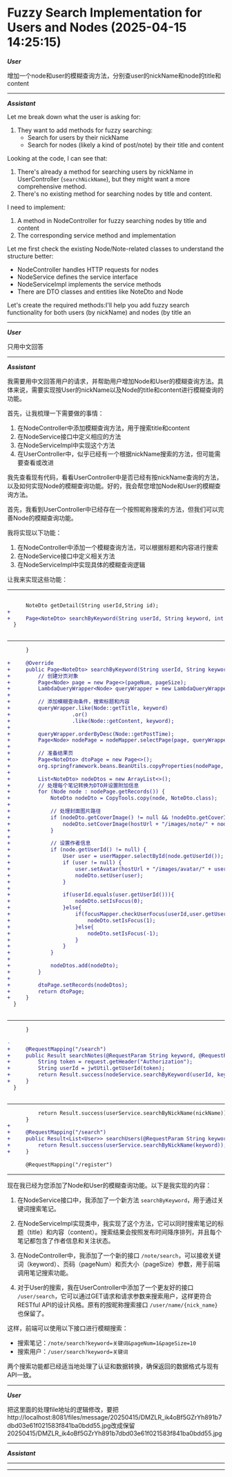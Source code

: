 <!-- Generated by SpecStory -->

# Fuzzy Search Implementation for Users and Nodes (2025-04-15 14:25:15)

_**User**_

增加一个node和user的模糊查询方法，分别查user的nickName和node的title和content

---

_**Assistant**_

<think>Let me break down what the user is asking for:

1. They want to add methods for fuzzy searching:
   - Search for users by their nickName
   - Search for nodes (likely a kind of post/note) by their title and content

Looking at the code, I can see that:

1. There's already a method for searching users by nickName in UserController (`searchNickName`), but they might want a more comprehensive method.
2. There's no existing method for searching nodes by title and content.

I need to implement:
1. A method in NodeController for fuzzy searching nodes by title and content
2. The corresponding service method and implementation

Let me first check the existing Node/Note-related classes to understand the structure better:
- NodeController handles HTTP requests for nodes
- NodeService defines the service interface 
- NodeServiceImpl implements the service methods
- There are DTO classes and entities like NoteDto and Node

Let's create the required methods:</think>I'll help you add fuzzy search functionality for both users (by nickName) and nodes (by title an

---

_**User**_

只用中文回答

---

_**Assistant**_

<think>我需要用中文回答用户的请求，并帮助用户增加Node和User的模糊查询方法。具体来说，需要实现按User的nickName以及Node的title和content进行模糊查询的功能。

首先，让我梳理一下需要做的事情：

1. 在NodeController中添加模糊查询方法，用于搜索title和content
2. 在NodeService接口中定义相应的方法
3. 在NodeServiceImpl中实现这个方法
4. 在UserController中，似乎已经有一个根据nickName搜索的方法，但可能需要查看或改进

我先查看现有代码，看看UserController中是否已经有按nickName查询的方法，以及如何实现Node的模糊查询功能。</think>好的，我会帮您增加Node和User的模糊查询方法。

首先，我看到UserController中已经存在一个按照昵称搜索的方法，但我们可以完善Node的模糊查询功能。

我将实现以下功能：
1. 在NodeController中添加一个模糊查询方法，可以根据标题和内容进行搜索
2. 在NodeService接口中定义相关方法
3. 在NodeServiceImpl中实现具体的模糊查询逻辑

让我来实现这些功能：

---

```diff
  
      NoteDto getDetail(String userId,String id);
+     
+     Page<NoteDto> searchByKeyword(String userId, String keyword, int pageNum, int pageSize);
  }
  
```

---

```diff
      }
  
+     @Override
+     public Page<NoteDto> searchByKeyword(String userId, String keyword, int pageNum, int pageSize) {
+         // 创建分页对象
+         Page<Node> page = new Page<>(pageNum, pageSize);
+         LambdaQueryWrapper<Node> queryWrapper = new LambdaQueryWrapper<>();
+         
+         // 添加模糊查询条件，搜索标题和内容
+         queryWrapper.like(Node::getTitle, keyword)
+                    .or()
+                    .like(Node::getContent, keyword);
+                    
+         queryWrapper.orderByDesc(Node::getPostTime);
+         Page<Node> nodePage = nodeMapper.selectPage(page, queryWrapper);
+ 
+         // 准备结果页
+         Page<NoteDto> dtoPage = new Page<>();
+         org.springframework.beans.BeanUtils.copyProperties(nodePage, dtoPage, "records");
+ 
+         List<NoteDto> nodeDtos = new ArrayList<>();
+         // 处理每个笔记转换为DTO并设置附加信息
+         for (Node node : nodePage.getRecords()) {
+             NoteDto nodeDto = CopyTools.copy(node, NoteDto.class);
+ 
+             // 处理封面图片路径
+             if (nodeDto.getCoverImage() != null && !nodeDto.getCoverImage().isEmpty()) {
+                 nodeDto.setCoverImage(hostUrl + "/images/note/" + nodeDto.getCoverImage());
+             }
+ 
+             // 设置作者信息
+             if (node.getUserId() != null) {
+                 User user = userMapper.selectById(node.getUserId());
+                 if (user != null) {
+                     user.setAvatar(hostUrl + "/images/avatar/" + user.getAvatar());
+                     nodeDto.setUser(user);
+                 }
+                 
+                 if(userId.equals(user.getUserId())){
+                     nodeDto.setIsFocus(0);
+                 }else{
+                     if(focusMapper.checkUserFocus(userId,user.getUserId())>0){
+                         nodeDto.setIsFocus(1);
+                     }else{
+                         nodeDto.setIsFocus(-1);
+                     }
+                 }
+             }
+ 
+             nodeDtos.add(nodeDto);
+         }
+ 
+         dtoPage.setRecords(nodeDtos);
+         return dtoPage;
+     }
  }
  
```

---

```diff
      }
  
- 
+     @RequestMapping("/search")
+     public Result searchNotes(@RequestParam String keyword, @RequestParam int pageNum, @RequestParam int pageSize, HttpServletRequest request){
+         String token = request.getHeader("Authorization");
+         String userId = jwtUtil.getUserId(token);
+         return Result.success(nodeService.searchByKeyword(userId, keyword, pageNum, pageSize));
+     }
  }
  
```

---

```diff
          return Result.success(userService.searchByNickName(nickName));
      }
+ 
+     @RequestMapping("/search")
+     public Result<List<User>> searchUsers(@RequestParam String keyword) {
+         return Result.success(userService.searchByNickName(keyword));
+     }
  
      @RequestMapping("/register")
```

---

现在我已经为您添加了Node和User的模糊查询功能。以下是我实现的内容：

1. 在NodeService接口中，我添加了一个新方法 `searchByKeyword`，用于通过关键词搜索笔记。

2. 在NodeServiceImpl实现类中，我实现了这个方法，它可以同时搜索笔记的标题（title）和内容（content）。搜索结果会按照发布时间降序排列，并且每个笔记都包含了作者信息和关注状态。

3. 在NodeController中，我添加了一个新的接口 `/note/search`，可以接收关键词（keyword）、页码（pageNum）和页大小（pageSize）参数，用于前端调用笔记搜索功能。

4. 对于User的搜索，我在UserController中添加了一个更友好的接口 `/user/search`，它可以通过GET请求和请求参数来搜索用户，这样更符合RESTful API的设计风格。原有的按昵称搜索接口 `/user/name/{nick_name}` 也保留了。

这样，前端可以使用以下接口进行模糊搜索：
- 搜索笔记：`/note/search?keyword=关键词&pageNum=1&pageSize=10`
- 搜索用户：`/user/search?keyword=关键词`

两个搜索功能都已经适当地处理了认证和数据转换，确保返回的数据格式与现有API一致。

---

_**User**_

把这里面的处理file地址的逻辑修改，要把http://localhost:8081/files/message/20250415/DMZLR_ik4oBf5GZrYh891b7dbd03e61f021583f841ba0bdd55.jpg改成保留20250415/DMZLR_ik4oBf5GZrYh891b7dbd03e61f021583f841ba0bdd55.jpg

---

_**Assistant**_



---



---

